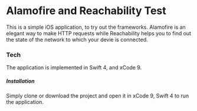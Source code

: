 # Alamofire and Reachability Test

This is a simple iOS application, to try out the frameworks.
Alamofire is an elegant way to make HTTP requests while Reachability helps you to find out the state of the network to which your devie is connected.

### Tech

The application is implemented in Swift 4, and xCode 9.

##### Installation
Simply clone or download the project and open it in xCode 9, Swift 4 to run the application.

